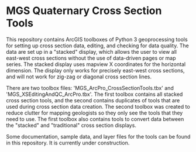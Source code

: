 # MGS Quaternary Cross Section Tools

This repository contains ArcGIS toolboxes of Python 3 geoprocessing tools for setting up cross section data, editing, and checking for data quality. The data are set up in a "stacked" display, which allows the user to view all east-west cross sections without the use of data-driven pages or map series. The stacked display uses mapview X coordinates for the horizontal dimension. The display only works for precisely east-west cross sections, and will not work for zig-zag or diagonal cross section lines.

There are two toolbox files: 'MGS_ArcPro_CrossSectionTools.tbx' and 'MGS_XSEditingAndQC_ArcPro.tbx'. The first toolbox contains all stacked cross section tools, and the second contains duplicates of tools that are used during cross section data creation. The second toolbox was created to reduce clutter for mapping geologists so they only see the tools that they need to use. The first toolbox also contains tools to convert data between the "stacked" and "traditional" cross section displays.

Some documentation, sample data, and layer files for the tools can be found in this repository. It is currently under construction.
